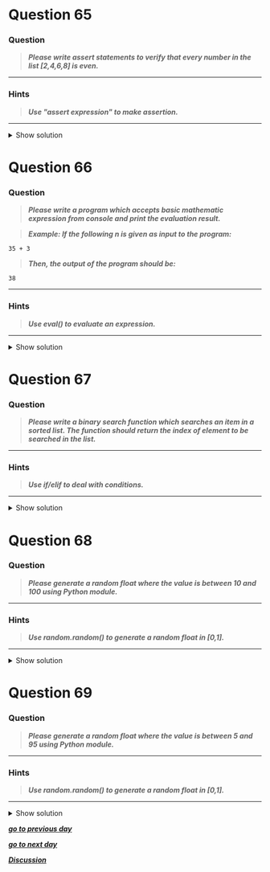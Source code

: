 # Question 65

### **Question**

>***Please write assert statements to verify that every number in the list [2,4,6,8] is even.***


----------------------
### Hints
> ***Use "assert expression" to make assertion.***

----------------------


<details>
<summary>Show solution</summary>

**Main author's Solution: Python 2**
```python
li = [2,4,6,8]
for i in li:
    assert i%2==0
```
----------------
**My Solution: Python 3**
```python
data = [2,4,5,6]
for i in data:
    assert i%2 == 0, "{} is not an even number".format(i)
```
---------------------


</details>

# Question 66

### **Question**

>***Please write a program which accepts basic mathematic expression from console and print the evaluation result.***

>***Example:
If the following n is given as input to the program:***
```
35 + 3
```
>***Then, the output of the program should be:***
```
38
```

----------------------
### Hints
> ***Use eval() to evaluate an expression.***

----------------------


<details>
<summary>Show solution</summary>

**Main author's Solution: Python 2**
```python
expression = raw_input()
print eval(expression)
```
----------------
**My Solution: Python 3**
```python
expression = input()
ans = eval(expression)
print(ans)
```
---------------------

</details>

# Question 67

### **Question**

>***Please write a binary search function which searches an item in a sorted list. The function should return the index of element to be searched in the list.***

----------------------
### Hints
>***Use if/elif to deal with conditions.***

----------------------


<details>
<summary>Show solution</summary>

**Main author's Solution: Python 2**
```python
import math
def bin_search(li, element):
    bottom = 0
    top = len(li)-1
    index = -1
    while top>=bottom and index==-1:
        mid = int(math.floor((top+bottom)/2.0))
        if li[mid]==element:
            index = mid
        elif li[mid]>element:
            top = mid-1
        else:
            bottom = mid+1

    return index

li=[2,5,7,9,11,17,222]
print bin_search(li,11)
print bin_search(li,12)

```
----------------
**My Solution: Python 3**
```python
#to be written

```
----------------
**Solution by AasaiAlangaram: Python 3**
```python
def binary_search_Ascending(array, target):
    lower = 0
    upper = len(array)
    print('Array Length:',upper)
    while lower < upper:
        x = (lower + upper) // 2
        print('Middle Value:',x)
        value = array[x]
        if target == value:
            return x
        elif target > value:
            lower = x
        elif target < value:
            upper = x

Array = [1,5,8,10,12,13,55,66,73,78,82,85,88,99]
print('The Value Found at Index:',binary_search_Ascending(Array, 82))

```
---------------------
**Solution by yuan1z: Python 3**
```python
idx = 0
def bs(num,num_list):
    global idx
    if (len(num_list) == 1):
        if num_list[0] == num:
            return idx
        else:
            return "No exit in the list"
    elif num in num_list[:len(num_list)//2]:
        return bs(num,num_list[:len(num_list)//2])
    else:
        idx += len(num_list)//2
    return bs(num,num_list[len(num_list)//2:])
    
print(bs(66,[1,5,8,10,12,13,55,66,73,78,82,85,88,99,100]))

```
---------------------


</details>

# Question 68

### **Question**

>***Please generate a random float where the value is between 10 and 100 using Python module.***

----------------------
### Hints
> ***Use random.random() to generate a random float in [0,1].***

----------------------


<details>
<summary>Show solution</summary>

**Main author's Solution: Python 2**
```python
import random
print random.random()*100
```
----------------
**My Solution: Python 3**
```python
import random
rand_num = random.uniform(10,100)
print(rand_num)
```
---------------------



</details>

# Question 69

### **Question**

>***Please generate a random float where the value is between 5 and 95 using Python module.***


----------------------
### Hints
> ***Use random.random() to generate a random float in [0,1].***

----------------------


<details>
<summary>Show solution</summary>

**Main author's Solution: Python 2**
```python
import random
print random.random()*100-5
```
----------------
**My Solution: Python 3**
```python
import random
rand_num = random.uniform(5,95)
print(rand_num)
```
---------------------
</details>

[***go to previous day***](https://github.com/darkprinx/100-plus-Python-programming-exercises-extended/blob/master/Status/Day_16.md "Day 16")

[***go to next day***](https://github.com/darkprinx/100-plus-Python-programming-exercises-extended/blob/master/Status/Day_18.md "Day 18")

[***Discussion***](https://github.com/darkprinx/100-plus-Python-programming-exercises-extended/issues/3)
